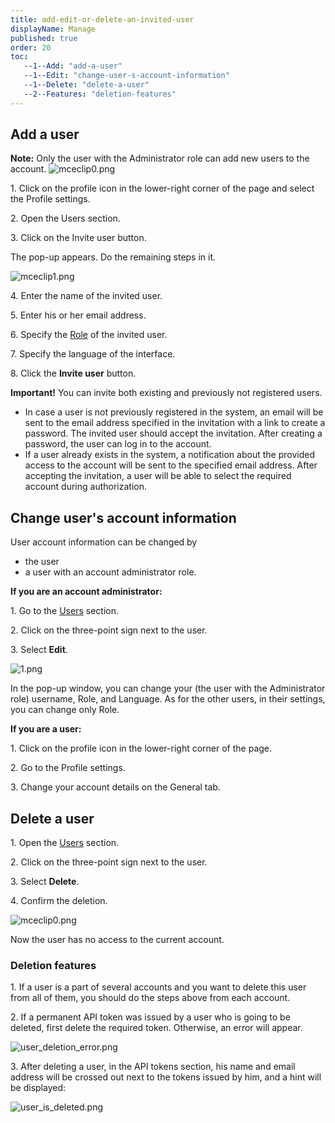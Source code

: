 ```yaml
---
title: add-edit-or-delete-an-invited-user
displayName: Manage
published: true
order: 20
toc:
   --1--Add: "add-a-user"
   --1--Edit: "change-user-s-account-information"
   --1--Delete: "delete-a-user"
   --2--Features: "deletion-features"
---
```


Add a user
----------

**Note:** Only the user with the Administrator role can add new users to the account. <img src="https://support.gcore.com/hc/article_attachments/9048245551761/mceclip0.png" alt="mceclip0.png">

1\. Click on the profile icon in the lower-right corner of the page and select the Profile settings.

2\. Open the Users section.

3\. Click on the Invite user button.

The pop-up appears. Do the remaining steps in it. 

<img src="https://support.gcore.com/hc/article_attachments/13308596816145" alt="mceclip1.png">

4\. Enter the name of the invited user.

5\. Enter his or her email address.

6\. Specify the [Role](https://gcore.com/support/articles/115000573889/) of the invited user.

7\. Specify the language of the interface.

8\. Click the **Invite user** button.

**Important!** You can invite both existing and previously not registered users.

*   In case a user is not previously registered in the system, an email will be sent to the email address specified in the invitation with a link to create a password. The invited user should accept the invitation. After creating a password, the user can log in to the account.
*   If a user already exists in the system, a notification about the provided access to the account will be sent to the specified email address. After accepting the invitation, a user will be able to select the required account during authorization.

Change user's account information
---------------------------------

User account information can be changed by 

*   the user
*   a user with an account administrator role.

**If you are an account administrator:**

1\. Go to the [Users](https://accounts.gcore.com/profile/users) section.

2\. Click on the three-point sign next to the user.

3\. Select **Edit**.

<img src="https://support.gcore.com/hc/article_attachments/13886413369873" alt="1.png">

In the pop-up window, you can change your (the user with the Administrator role) username, Role, and Language. As for the other users, in their settings, you can change only Role. 

**If you are a user:**

1\. Click on the profile icon in the lower-right corner of the page.

2\. Go to the Profile settings.

3\. Change your account details on the General tab.

Delete a user
-------------

1\. Open the [Users](https://accounts.gcore.com/profile/users) section.

2\. Click on the three-point sign next to the user.

3\. Select **Delete**.

4\. Confirm the deletion.

<img src="https://support.gcore.com/hc/article_attachments/13885273726737" alt="mceclip0.png">

Now the user has no access to the current account.

### Deletion features

1\. If a user is a part of several accounts and you want to delete this user from all of them, you should do the steps above from each account.

2\. If a permanent API token was issued by a user who is going to be deleted, first delete the required token. Otherwise, an error will appear.

<img src="https://support.gcore.com/hc/article_attachments/13885414383121" alt="user_deletion_error.png">

3\. After deleting a user, in the API tokens section, his name and email address will be crossed out next to the tokens issued by him, and a hint will be displayed:

<img src="https://support.gcore.com/hc/article_attachments/13885416391313" alt="user_is_deleted.png">
